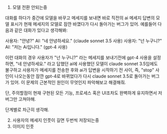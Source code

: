 1. 모델 전환 안되는중 


대화를 하다가 중간에 모델을 바꾸고 메세지를 보내면 바로 직전의 ai 메세지 답변의 모델 표시가 현재 메세지의 모델로 잠깐 바꼈다가 다시 돌아가는 버그가 있어. 예를들어 다음과 같은 대화가 있다고 생각해봐:

사용자: "안녕?"
AI: "네 안녕하세요." (claude sonnet 3.5 사용)
사용자: "넌 누구니?"
AI: "저는 Ai입니다." (gpt-4 사용)

이런 대화의 경우 사용자가 "넌 누구니?" 라는 메세지를 보내기전에 gpt-4 사용을 설정하면, "네 안녕하세요." 라고 답했던 ai에 사용했던 모델이 claude sonnet 3.5임에도 불구하고 사용자가 메세지를 전송한 후와 ai가 답변을 시작하기 전 사이, 즉, "stop" 사인이 나오는동안  잠깐 gpt-4로 바뀌었다가 다시 claude sonnet 3.5로 돌아가는 버그가 있어. 이 문제의 근본적인 원인이 무엇인지 파악해보고 해결해줘. 

단, 주의할점이 현재 구현된 모든 기능, 프로세스 혹은 UI조차도 완벽하게 유지하면서 저 버그만 고쳐야해. 

단계별로 차근히 생각해. 



2. 사용자의 메세지 인풋이 길면 두번씩 저장되는중 
3. 이미지 인풋
